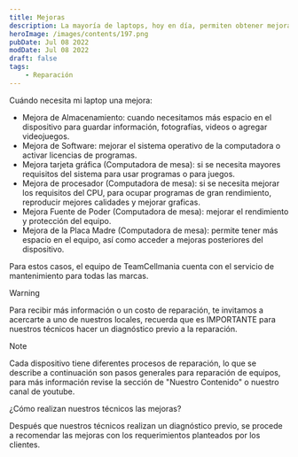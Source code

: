 ```yaml
---
title: Mejoras
description: La mayoría de laptops, hoy en día, permiten obtener mejoras en el dispositivo al tener diseños modulares.
heroImage: /images/contents/197.png
pubDate: Jul 08 2022
modDate: Jul 08 2022
draft: false
tags: 
    - Reparación
---
```


Cuándo necesita mi laptop una mejora:

- Mejora de Almacenamiento: cuando necesitamos más espacio en el dispositivo para guardar información, fotografías, videos o agregar videojuegos.
- Mejora de Software: mejorar el sistema operativo de la computadora o activar licencias de programas.
- Mejora tarjeta gráfica (Computadora de mesa): si se necesita mayores requisitos del sistema para usar programas o para juegos.
- Mejora de procesador (Computadora de mesa): si se necesita mejorar los requisitos del CPU, para ocupar programas de gran rendimiento, reproducir mejores calidades y mejorar graficas.
- Mejora Fuente de Poder (Computadora de mesa): mejorar el rendimiento y protección del equipo.
- Mejora de la Placa Madre (Computadora de mesa): permite tener más espacio en el equipo, así como acceder a mejoras posteriores del dispositivo.

Para estos casos, el equipo de TeamCellmania cuenta con el servicio de mantenimiento para todas las marcas.

> [!WARNING]
> Para recibir más información o un costo de reparación, te invitamos a acercarte a uno de nuestros locales, recuerda que es IMPORTANTE para nuestros técnicos hacer un diagnóstico previo a la reparación.

> [!NOTE]
> Cada dispositivo tiene diferentes procesos de reparación, lo que se describe a continuación son pasos generales para reparación de equipos, para más información revise la sección de \"Nuestro Contenido\" o nuestro canal de youtube.

¿Cómo realizan nuestros técnicos las mejoras?

Después que nuestros técnicos realizan un diagnóstico previo, se procede a recomendar las mejoras con los requerimientos planteados por los clientes.
